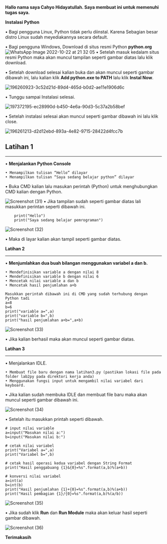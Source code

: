 **Hallo nama saya Cahyo Hidayatullah. Saya membuat ini untuk memenuhi tugas saya.**  

**Instalasi Python**

  • Bagi pengguna Linux, Python tidak perlu diinstal. Karena Sebagian besar distro Linux sudah meyediakannya secara default.
  
  • Bagi pengguna Windows, Download di situs resmi Python **python.org**
![WhatsApp Image 2022-10-22 at 21 32 05](https://user-images.githubusercontent.com/115677959/197349450-4db09187-0959-421f-be18-1a92f37b74ed.jpg)
  • Setelah masuk kedalam situs resmi Python maka akan muncul tampilan seperti gambar diatas lalu klik download.
  
  • Setelah download selesai kalian buka dan akan muncul seperti gambar dibawah ini, lalu kalian klik **Add python.exe to PATH** lalu klik **Instal Now**.
  
  ![196260923-3c52d21d-89d4-465d-b0d2-ae11e1906d6c](https://user-images.githubusercontent.com/115677959/197391809-ffc682c6-03e3-4d45-b1f4-256d6efa4af3.png)

  • Tunggu sampai Instalasi selesai.
  
  ![197372195-ec28990d-b450-4e6a-90d3-5c37a2b58bef](https://user-images.githubusercontent.com/115677959/197392058-feec3ed7-a35e-4675-a7f8-f1b4c3943f64.png)

  • Setelah instalasi selesai akan muncul seperti gambar dibawah ini lalu klik close.
  
  ![196261213-d2d12ebd-893a-4e82-9715-28422d4fcc7b](https://user-images.githubusercontent.com/115677959/197392180-6cd986ab-9bc4-4369-8541-9e59c276da31.png)

 ## Latihan 1
  ---
 • **Menjalankan Python Console**
    
    • Menampilkan tulisan “Hello” dilayar
    • Menampilkan tulisan “Saya sedang belajar python” dilayar

• Buka CMD kalian lalu masukan perintah (Python) untuk menghubungkan CMD kalian dengan Python.

![Screenshot (31)](https://user-images.githubusercontent.com/115677959/197392906-cb480573-f6f1-4da9-8aa9-be259dc86c5f.png)
    • Jika tampilan sudah seperti gambar diatas lali masukkan perintan seperti dibawah ini.
        
        print("Hello")
        print("Saya sedang belajar pemrograman")

![Screenshot (32)](https://user-images.githubusercontent.com/115677959/197393270-ba1bee51-0168-4992-9f21-4fa1b0aee4cb.png)

• Maka di layar kalian akan tampil seperti gambar diatas.

**Latihan 2**

---
• **Menjumlahkan dua buah bilangan menggunakan variabel a dan b.**

    • Mendefinisikan variable a dengan nilai 8
    • Mendefinisikan variable b dengan nilai 6
    • Mencetak nilai variable a dan b
    • Mencetak hasil penjumlahan a+b
    
    Masukkan perintah dibawah ini di CMD yang sudah terhubung dengan Python tadi
    a=8
    b=6
    print("variable a=",a)
    print("variable b=",b)
    print("hasil penjumlahan a+b=",a+b)

![Screenshot (33)](https://user-images.githubusercontent.com/115677959/197394472-b038cbea-3bc0-40ac-96ad-e4aba5ee0284.png)

• Jika kalian berhasil maka akan muncul seperti gambar diatas.

**Latihan 3**

---
• Menjalankan IDLE.

    • Membuat file baru dengan nama latihan3.py (pastikan lokasi file pada folder lab2py pada direktori kerja anda)
    • Menggunakan fungsi input untuk mengambil nilai variabel dari keyboard.

• Jika kalian sudah membuka IDLE dan membuat file baru maka akan muncul seperti gambar dibawah ini.

![Screenshot (34)](https://user-images.githubusercontent.com/115677959/197394897-130c0c27-858f-45aa-b188-5cfbbd5c4385.png)

• Setelah itu masukkan printah seperti dibawah.
    
    # input nilai variable
    a=input("Masukan nilai a:")
    b=input("Masukan nilai b:")

    # cetak nilai variabel
    print("Variabel a=",a)
    print("Variabel b=",b)

    # cetak hasil operasi kedua variabel dengan String Format
    print("Hasil penggabuang {1}&{0}=%s".format(a,b)%(a+b))

    # konversi nilai variabel
    a=int(a)
    b=int(b)
    print("Hasil penjumlahan {1}+{0}=%s".format(a,b)%(a+b))
    print("Hasil pembagian {1}/{0}=%s".format(a,b)%(a/b))

![Screenshot (35)](https://user-images.githubusercontent.com/115677959/197395179-2f304b41-2c37-4bb7-8e1f-5b12559e0ce9.png)

• Jika sudah klik **Run** dan **Run Module** maka akan keluar hasil seperti gambar dibawah.

![Screenshot (36)](https://user-images.githubusercontent.com/115677959/197395424-67397c20-c6ae-40d0-a8ca-79918e5c63b1.png)

**Terimakasih**
